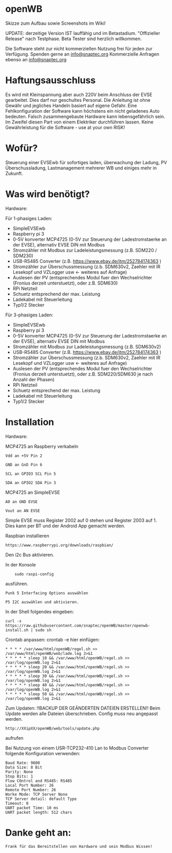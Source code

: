 # openWB

Skizze zum Aufbau sowie Screenshots im Wiki!


UPDATE:
derzeitige Version IST lauffähig und im Betastadium.
"Offizieller Release" nach Testphase.
Beta Tester sind herzlich willkommen.


Die Software steht zur nicht kommerziellen Nutzung frei für jeden zur Verfügung.
Spenden gerne an info@snaptec.org
Kommerzielle Anfragen ebenso an info@snaptec.org

# Haftungsausschluss
Es wird mit Kleinspannung aber auch 220V beim Anschluss der EVSE gearbeitet. 
Dies darf nur geschultes Personal. Die Anleitung ist ohne Gewähr und jegliches Handeln basiert auf eigene Gefahr.
Eine Fehlkonfiguration der Software kann höchstens ein nicht geladenes Auto bedeuten.
Falsch zusammengebaute Hardware kann lebensgefährlich sein. Im Zweifel diesen Part von einem Elektriker durchführen lassen.
Keine Gewährleistung für die Software - use at your own RISK!

# Wofür?
Steuerung einer EVSEwb für sofortiges laden, überwachung der Ladung, PV Überschussladung, Lastmanagement mehrerer WB und einiges mehr in Zukunft.


# Was wird benötigt?

Hardware:

Für 1-phasiges Laden:
- SimpleEVSEwb
- Raspberry pi 3
- 0-5V konverter MCP4725 (0-5V zur Steuerung der Ladestromstaerke an der EVSE), alternativ EVSE DIN mit Modbus
- Stromzähler mit Modbus zur Ladeleistungsmessung (z.B. SDM220 / SDM230)
- USB-RS485 Converter (z.B. https://www.ebay.de/itm/252784174363 )
- Stromzähler zur Überschussmessung (z.b. SDM630v2, Zaehler mit IR Lesekopf und VZLogger usw <- weiteres auf Anfrage)
- Auslesen der PV (entsprechendes Modul fuer den Wechselrichter (Fronius derzeit unterstuetzt), oder z.B. SDM630)
- RPi Netzteil
- Schuetz entsprechend der max. Leistung
- Ladekabel mit Steuerleitung
- Typ1/2 Stecker

Für 3-phasiges Laden:
- SimpleEVSEwb
- Raspberry pi 3
- 0-5V konverter MCP4725 (0-5V zur Steuerung der Ladestromstaerke an der EVSE), alternativ EVSE DIN mit Modbus
- Stromzähler mit Modbus zur Ladeleistungsmessung (z.B. SDM630v2)
- USB-RS485 Converter (z.B. https://www.ebay.de/itm/252784174363 )
- Stromzähler zur Überschussmessung (z.b. SDM630v2, Zaehler mit IR Lesekopf und VZLogger usw <- weiteres auf Anfrage)
- Auslesen der PV (entsprechendes Modul fuer den Wechselrichter (Fronius derzeit unterstuetzt), oder z.B. SDM220/SDM630 je nach Anzahl der Phasen)
- RPi Netzteil
- Schuetz entsprechend der max. Leistung
- Ladekabel mit Steuerleitung
- Typ1/2 Stecker

# Installation

Hardware:

MCP4725 an Raspberry verkabeln

	Vdd an +5V Pin 2

	GND an GnD Pin 6

	SCL an GPIO3 SCL Pin 5

	SDA an GPIO2 SDA Pin 3



MCP4725 an SimpleEVSE

	A0 an GND EVSE

	Vout an AN EVSE


Simple EVSE muss Register 2002 auf 0 stehen und Register 2003 auf 1. Dies kann per BT und der Android App gemacht werden.


Raspbian installieren

	https://www.raspberrypi.org/downloads/raspbian/



Den i2c Bus aktivieren.

In der Konsole

        sudo raspi-config

ausführen.

	Punk 5 Interfacing Options auswählen

	P5 I2C auswählen und aktivieren.




In der Shell folgendes eingeben:

	curl -s https://raw.githubusercontent.com/snaptec/openWB/master/openwb-install.sh | sudo sh



Crontab anpassen:
	crontab -e
hier einfügen:

	* * * * /var/www/html/openWB/regel.sh >> /var/www/html/openWB/web/lade.log 2>&1 
	* * * * * sleep 10 && /var/www/html/openWB/regel.sh >> /var/log/openWB.log 2>&1 
	* * * * * sleep 20 && /var/www/html/openWB/regel.sh >> /var/log/openWB.log 2>&1 
	* * * * * sleep 30 && /var/www/html/openWB/regel.sh >> /var/log/openWB.log 2>&1 
	* * * * * sleep 40 && /var/www/html/openWB/regel.sh >> /var/log/openWB.log 2>&1 
	* * * * * sleep 50 && /var/www/html/openWB/regel.sh >> /var/log/openWB.log 2>&1 


Zum Updaten:
!!BACKUP DER GEÄNDERTEN DATEIEN ERSTELLEN!!
Beim Update werden alle Dateien überschrieben.
Config muss neu angepasst werden.

	http://XXipXX/openWB/web/tools/update.php

aufrufen



 Bei Nutzung von einem USR-TCP232-410 Lan to Modbus Converter folgende Konfiguration verwenden:

	Baud Rate: 9600
	Data Size: 8 Bit
	Parity: None
	Stop Bits: 1
	Flow COntrol and RS485: RS485
	Local Port Number: 26
	Remote Port Number: 26
	Worke Mode: TCP Server None
	TCP Server detail: default Type
	Timeout: 0
	UART packet Time: 10 ms
	UART packet length: 512 chars


# Danke geht an:

	Frank für das Bereitstellen von Hardware und sein Modbus Wissen!



